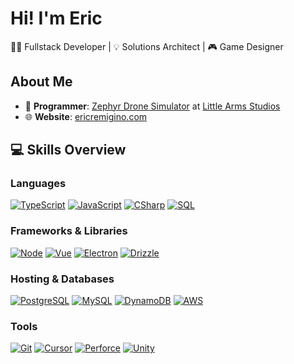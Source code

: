 # Hi! I'm Eric

👨‍💻 Fullstack Developer | 💡 Solutions Architect | 🎮 Game Designer

## About Me

- 🦖 **Programmer**: [Zephyr Drone Simulator](https://zephyr-sim.com) at [Little Arms Studios](https://littlearms.com)
- 🌐 **Website**: [ericremigino.com](https://ericremigino.com)

## 💻 Skills Overview
### Languages
[![TypeScript](https://img.shields.io/badge/TypeScript-3178C6?style=for-the-badge&logo=typescript&logoColor=white)](#)
[![JavaScript](https://img.shields.io/badge/JavaScript-F7DF1E?style=for-the-badge&logo=javascript&logoColor=black)](#)
[![CSharp](https://img.shields.io/badge/Csharp-99CC00?style=for-the-badge&logo=sharp&logoColor=white)](#)
[![SQL](https://img.shields.io/badge/SQL-4479A1?style=for-the-badge&logo=postgresql&logoColor=white)](#)
### Frameworks & Libraries
[![Node](https://img.shields.io/badge/Node.JS-5FA04E?style=for-the-badge&logo=nodedotjs&logoColor=white)](#)
[![Vue](https://img.shields.io/badge/Vue.js-4FC08D?style=for-the-badge&logo=vuedotjs&logoColor=white)](#)
[![Electron](https://img.shields.io/badge/Electron-47848F?style=for-the-badge&logo=electron&logoColor=white)](#)
[![Drizzle](https://img.shields.io/badge/Drizzle-000000?style=for-the-badge&logo=drizzle)](#)

### Hosting & Databases
[![PostgreSQL](https://img.shields.io/badge/PostgreSQL-4479A1?style=for-the-badge&logo=postgresql&logoColor=white)](#)
[![MySQL](https://img.shields.io/badge/MySQL-4479A1?style=for-the-badge&logo=mysql&logoColor=white)](#)
[![DynamoDB](https://img.shields.io/badge/DynamoDB-4053D6?style=for-the-badge&logo=amazondynamodb&logoColor=white)](#)
[![AWS](https://custom-icon-badges.demolab.com/badge/AWS-%23FF9900.svg?style=for-the-badge&logo=aws&logoColor=white)](#)

### Tools
[![Git](https://img.shields.io/badge/git-F05032.svg?style=for-the-badge&logo=git&logoColor=white)](#)
[![Cursor](https://img.shields.io/badge/cursor-000000.svg?style=for-the-badge&logo=cursor&logoColor=white)](#)
[![Perforce](https://img.shields.io/badge/perforce-404040.svg?style=for-the-badge&logo=perforce&logoColor=white)](#)
[![Unity](https://img.shields.io/badge/unity-000000.svg?style=for-the-badge&logo=unity&logoColor=white)](#)
